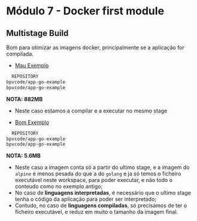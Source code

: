 # Módulo 7 - Docker first module

## Multistage Build

Bom para otimizar as imagens docker, principalmente se a aplicação for compilada.

* [Mau Exemplo](app-go-example)

```bash
  REPOSITORY                                                                    TAG                                                                IMAGE ID       CREATED          SIZE
bpvcode/app-go-example                                                        latest                                                             e26271529947   5 minutes ago    882MB
bpvcode/app-go-example                                                        v1                                                                 e26271529947   5 minutes ago    882MB
```
**NOTA: 882MB**
  - Neste caso estamos a compilar e a executar no mesmo stage


* [Bom Exemplo](a)

```bash
  REPOSITORY                                                                    TAG                                                                IMAGE ID       CREATED          SIZE
bpvcode/app-go-example                                                        latest                                                             3530524e1acf   12 minutes ago       5.6MB
bpvcode/app-go-example                                                        v10                                                                3530524e1acf   12 minutes ago       5.6MB
```
**NOTA: 5.6MB**  
   - Neste caso a imagem conta só a partir do ultimo stage, e a imagem do `alpine` é menos pesada do que a do `golang` e ja só temos o ficheiro executável neste workspace, para poder executar, e não todo o conteudo como no exemplo antigo;
   - No caso de **linguagens interpretadas**, é necessário que o ultimo stage tenha o código da aplicação para poder ser interpretado;
   - Contudo, no caso de **linguagens compiladas**, só precisamos de ter o ficheiro executável, e reduz em muito o tamanho da imagem final.
